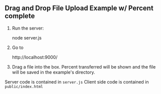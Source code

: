 ## Drag and Drop File Upload Example w/ Percent complete 


1. Run the server:
     
    node server.js
    

2. Go to
    
    http://localhost:9000/
    

3. Drag a file into the box. Percent transferred will be shown and the file will be saved in the example's directory.



Server code is contained in `server.js`
Client side code is contained in `public/index.html`